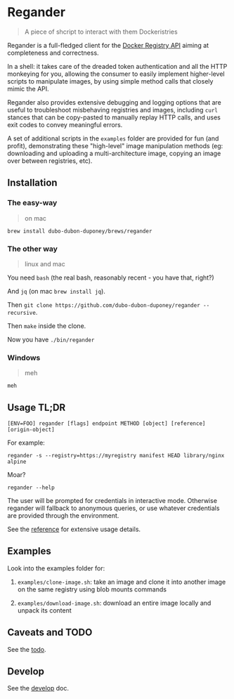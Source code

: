 # Regander

> A piece of shcript to interact with them Dockeristries

Regander is a full-fledged client for the [Docker Registry API](https://docs.docker.com/registry/spec/api/) aiming at completeness and correctness.

In a shell: it takes care of the dreaded token authentication and all the HTTP monkeying for you, allowing the consumer 
to easily implement higher-level scripts to manipulate images, by using simple method calls that closely mimic the API.

Regander also provides extensive debugging and logging options that are useful to troubleshoot misbehaving registries and images,
including `curl` stances that can be copy-pasted to manually replay HTTP calls, and uses exit codes to convey meaningful errors.

A set of additional scripts in the `examples` folder are provided for fun (and profit), demonstrating
these "high-level" image manipulation methods (eg: downloading and uploading a multi-architecture image, 
copying an image over between registries, etc).

## Installation

### The easy-way

> on mac

`brew install dubo-dubon-duponey/brews/regander`

### The other way

> linux and mac

You need `bash` (the real bash, reasonably recent - you have that, right?)

And `jq` (on mac `brew install jq`).

Then `git clone https://github.com/dubo-dubon-duponey/regander --recursive`.

Then `make` inside the clone.

Now you have `./bin/regander`

### Windows

> meh

`meh`

## Usage TL;DR

```
[ENV=FOO] regander [flags] endpoint METHOD [object] [reference] [origin-object]
```

For example:

```
regander -s --registry=https://myregistry manifest HEAD library/nginx alpine
```

Moar?

```
regander --help
```

The user will be prompted for credentials in interactive mode.
Otherwise regander will fallback to anonymous queries, or use whatever credentials are provided through the environment.

See the [reference](REFERENCE.md) for extensive usage details.

## Examples

Look into the examples folder for:

1. `examples/clone-image.sh`: take an image and clone it into another image on the same registry using blob mounts commands

2. `examples/download-image.sh`: download an entire image locally and unpack its content

## Caveats and TODO

See the [todo](TODO.md).

## Develop

See the [develop](DEVELOP.md) doc.
